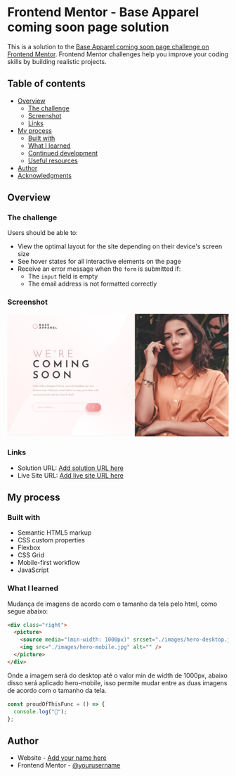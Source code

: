# Frontend Mentor - Base Apparel coming soon page solution

This is a solution to the [Base Apparel coming soon page challenge on Frontend Mentor](https://www.frontendmentor.io/challenges/base-apparel-coming-soon-page-5d46b47f8db8a7063f9331a0). Frontend Mentor challenges help you improve your coding skills by building realistic projects.

## Table of contents

- [Overview](#overview)
  - [The challenge](#the-challenge)
  - [Screenshot](#screenshot)
  - [Links](#links)
- [My process](#my-process)
  - [Built with](#built-with)
  - [What I learned](#what-i-learned)
  - [Continued development](#continued-development)
  - [Useful resources](#useful-resources)
- [Author](#author)
- [Acknowledgments](#acknowledgments)

## Overview

### The challenge

Users should be able to:

- View the optimal layout for the site depending on their device's screen size
- See hover states for all interactive elements on the page
- Receive an error message when the `form` is submitted if:
  - The `input` field is empty
  - The email address is not formatted correctly

### Screenshot

![](./design/desktop-design.jpg)

### Links

- Solution URL: [Add solution URL here](https://github.com/Kelf1729/Front_MentorBaseapparel.git)
- Live Site URL: [Add live site URL here](https://kelf1729.github.io/Front_MentorBaseapparel/)

## My process

### Built with

- Semantic HTML5 markup
- CSS custom properties
- Flexbox
- CSS Grid
- Mobile-first workflow
- JavaScript

### What I learned

Mudança de imagens de acordo com o tamanho da tela pelo html, como segue abaixo:

```html
<div class="right">
  <picture>
    <source media="(min-width: 1000px)" srcset="./images/hero-desktop.jpg" />
    <img src="./images/hero-mobile.jpg" alt="" />
  </picture>
</div>
```

Onde a imagem será do desktop até o valor min de width de 1000px, abaixo disso será aplicado hero-mobile, isso permite mudar entre as duas imagens de acordo com o tamanho da tela.

```js
const proudOfThisFunc = () => {
  console.log("🎉");
};
```

## Author

- Website - [Add your name here](https://www.your-site.com)
- Frontend Mentor - [@yourusername](https://www.frontendmentor.io/profile/yourusername)
